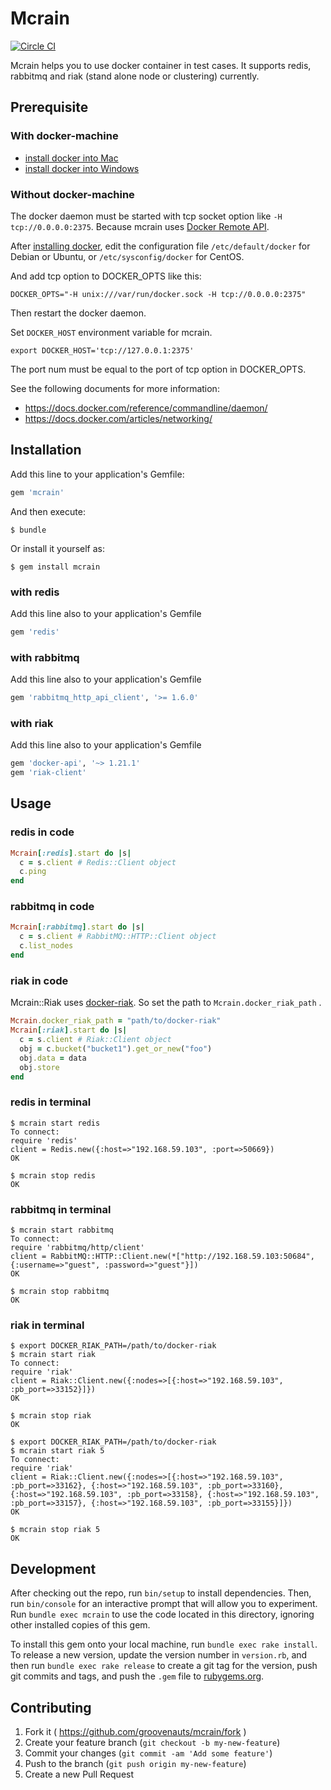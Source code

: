 # Mcrain

[![Circle CI](https://circleci.com/gh/groovenauts/mcrain/tree/master.svg?style=svg)](https://circleci.com/gh/groovenauts/mcrain/tree/master)

Mcrain helps you to use docker container in test cases.
It supports redis, rabbitmq and riak (stand alone node or clustering) currently.

## Prerequisite

### With docker-machine

- [install docker into Mac](https://docs.docker.com/installation/mac/)
- [install docker into Windows](https://docs.docker.com/installation/windows/)


### Without docker-machine

The docker daemon must be started with tcp socket option like `-H tcp://0.0.0.0:2375`.
Because mcrain uses [Docker Remote API](https://docs.docker.com/reference/api/docker_remote_api/).

After [installing docker](https://docs.docker.com/installation/#installation),
edit the configuration file `/etc/default/docker` for Debian or Ubuntu,
or `/etc/sysconfig/docker` for CentOS. 

And add tcp option to DOCKER_OPTS like this:

```
DOCKER_OPTS="-H unix:///var/run/docker.sock -H tcp://0.0.0.0:2375"
```

Then restart the docker daemon.


Set `DOCKER_HOST` environment variable for mcrain.
```
export DOCKER_HOST='tcp://127.0.0.1:2375'
```

The port num must be equal to the port of tcp option in DOCKER_OPTS.

See the following documents for more information:
- https://docs.docker.com/reference/commandline/daemon/
- https://docs.docker.com/articles/networking/


## Installation

Add this line to your application's Gemfile:

```ruby
gem 'mcrain'
```

And then execute:

    $ bundle

Or install it yourself as:

    $ gem install mcrain

### with redis

Add this line also to your application's Gemfile
```ruby
gem 'redis'
```

### with rabbitmq

Add this line also to your application's Gemfile
```ruby
gem 'rabbitmq_http_api_client', '>= 1.6.0'
```

### with riak

Add this line also to your application's Gemfile
```ruby
gem 'docker-api', '~> 1.21.1'
gem 'riak-client'
```

## Usage

### redis in code

```ruby
Mcrain[:redis].start do |s|
  c = s.client # Redis::Client object
  c.ping
end
```

### rabbitmq in code

```ruby
Mcrain[:rabbitmq].start do |s|
  c = s.client # RabbitMQ::HTTP::Client object
  c.list_nodes
end
```

### riak in code

Mcrain::Riak uses [docker-riak](https://github.com/hectcastro/docker-riak).
So set the path to `Mcrain.docker_riak_path` .

```ruby
Mcrain.docker_riak_path = "path/to/docker-riak"
Mcrain[:riak].start do |s|
  c = s.client # Riak::Client object
  obj = c.bucket("bucket1").get_or_new("foo")
  obj.data = data
  obj.store
end
```


### redis in terminal

```
$ mcrain start redis
To connect:
require 'redis'
client = Redis.new({:host=>"192.168.59.103", :port=>50669})
OK

$ mcrain stop redis
OK
```

### rabbitmq in terminal

```
$ mcrain start rabbitmq
To connect:
require 'rabbitmq/http/client'
client = RabbitMQ::HTTP::Client.new(*["http://192.168.59.103:50684", {:username=>"guest", :password=>"guest"}])
OK

$ mcrain stop rabbitmq
OK
```

### riak in terminal

```
$ export DOCKER_RIAK_PATH=/path/to/docker-riak
$ mcrain start riak
To connect:
require 'riak'
client = Riak::Client.new({:nodes=>[{:host=>"192.168.59.103", :pb_port=>33152}]})
OK

$ mcrain stop riak
OK
```


```
$ export DOCKER_RIAK_PATH=/path/to/docker-riak
$ mcrain start riak 5
To connect:
require 'riak'
client = Riak::Client.new({:nodes=>[{:host=>"192.168.59.103", :pb_port=>33162}, {:host=>"192.168.59.103", :pb_port=>33160}, {:host=>"192.168.59.103", :pb_port=>33158}, {:host=>"192.168.59.103", :pb_port=>33157}, {:host=>"192.168.59.103", :pb_port=>33155}]})
OK

$ mcrain stop riak 5
OK
```


## Development

After checking out the repo, run `bin/setup` to install dependencies. Then, run `bin/console` for an interactive prompt that will allow you to experiment. Run `bundle exec mcrain` to use the code located in this directory, ignoring other installed copies of this gem.

To install this gem onto your local machine, run `bundle exec rake install`. To release a new version, update the version number in `version.rb`, and then run `bundle exec rake release` to create a git tag for the version, push git commits and tags, and push the `.gem` file to [rubygems.org](https://rubygems.org).

## Contributing

1. Fork it ( https://github.com/groovenauts/mcrain/fork )
2. Create your feature branch (`git checkout -b my-new-feature`)
3. Commit your changes (`git commit -am 'Add some feature'`)
4. Push to the branch (`git push origin my-new-feature`)
5. Create a new Pull Request
